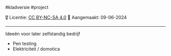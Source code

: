 #kladversie  #project 

🎖️ Licentie: [CC BY-NC-SA 4.0](https://creativecommons.org/licenses/by-nc-sa/4.0/)
📅 Aangemaakt: 09-06-2024

---
Ideeën voor later zelfstandig bedrijf
* Pen testing
* Elektriciteit / domotica



